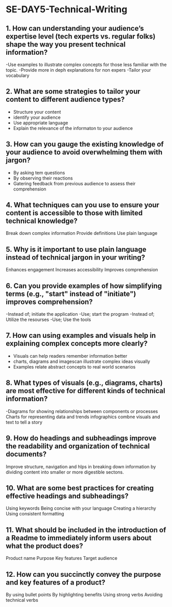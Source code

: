 # SE-DAY5-Technical-Writing
## 1. How can understanding your audience’s expertise level (tech experts vs. regular folks) shape the way you present technical information?
-Use examples to illustrate complex concepts for those less familiar with the topic.
-Provide more in deph explanations for non expers
-Tailor your vocabulary

## 2. What are some strategies to tailor your content to different audience types?
- Structure your content
- identify your audience
- Use appropriate language
- Explain the relevance of the informaton to your audience

## 3. How can you gauge the existing knowledge of your audience to avoid overwhelming them with jargon?
- By asking tem questions
- By observing their reactions
- Gatering feedback from previous audience to assess their comprehension
  
## 4. What techniques can you use to ensure your content is accessible to those with limited technical knowledge?
Break down complex information
Provide definitions
Use plain language

## 5. Why is it important to use plain language instead of technical jargon in your writing?
Enhances engagement
Increases accessibility
Improves comprehension

## 6. Can you provide examples of how simplifying terms (e.g., "start" instead of "initiate") improves comprehension?
-Instead of; initiate the application
-Use; start the program
-Instead of; Utilize the resourses
-Use; Use the tools

## 7. How can using examples and visuals help in explaining complex concepts more clearly?
- Visuals can help readers remember information better
- charts, diagrams and imagescan illustrate complex ideas visually
- Examples relate abstract concepts to real world scenarios
  
## 8. What types of visuals (e.g., diagrams, charts) are most effective for different kinds of technical information?
-Diagrams for showing relationships between components or processes
Charts for representing data and trends
infographics combne visuals and text to tell a story

## 9. How do headings and subheadings improve the readability and organization of technical documents?
Improve structure, navigation and hlps in breaking down information by dividing content into smaller or more digestible sectons.

## 10. What are some best practices for creating effective headings and subheadings?
Using keywords
Being concise with your language
Creating a hierarchy
Using consistent formatting

## 11. What should be included in the introduction of a Readme to immediately inform users about what the product does?
Product name
Purpose
Key features
Target audience

## 12. How can you succinctly convey the purpose and key features of a product?
By using bullet points
By highlighting benefits
Using strong verbs
Avoiding technical verbs

